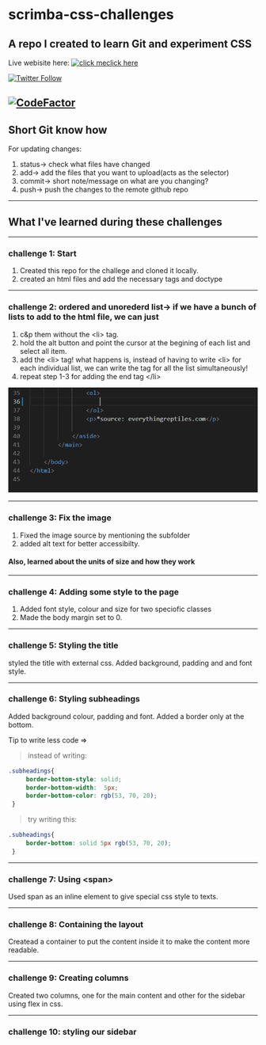 # scrimba-css-challenges

## A repo I created to learn Git and experiment CSS

Live webisite here:   [![click me](https://img.icons8.com/dusk/50/000000/mouse-left-click.png)](https://deb-pradhan.github.io/scrimba-css-challenges/)[click here](https://deb-pradhan.github.io/scrimba-css-challenges/)

[![Twitter Follow](https://img.shields.io/twitter/follow/asfskywalking.svg?style=for-the-badge&label=Follow&logo=twitter)](https://twitter.com/FrontEndDeb)


[![CodeFactor](https://www.codefactor.io/repository/github/deb-pradhan/scrimba-css-challenges/badge)](https://www.codefactor.io/repository/github/deb-pradhan/scrimba-css-challenges)
---

## Short Git know how

For updating changes:

1. status-> check what files have changed
2. add-> add the files that you want to upload(acts as the selector)
3. commit-> short note/message on what are you changing?
4. push-> push the changes to the remote github repo

___

## What I've learned during these challenges

---

### challenge 1: Start

1. Created this repo for the challege and cloned it locally.
2. created an html files and add the necessary tags and doctype

---

### challenge 2: ordered and unorederd list-> if we have a bunch of lists to add to the html file, we can just

1. c&p them without the \<li> tag.
2. hold the alt button and point the cursor at the begining of each list and select all item.
3. add the \<li> tag!
what happens is, instead of having to write \<li> for each individual list, we can write the tag for all the list simultaneously!
4. repeat step 1-3 for adding the end tag \</li>

![image](https://raw.githubusercontent.com/deb-pradhan/scrimba-css-challenges/main/images/Animation.gif)

---

### challenge 3: Fix the image

1. Fixed the image source by mentioning the subfolder
2. added alt text for better accessibilty.

#### Also, learned about the units of size and how they work

---

### challenge 4: Adding some style to the page

1. Added font style, colour and size for two speciofic classes
2. Made the body margin set to 0.

---

### challenge 5: Styling the title

styled the title with external css. Added background, padding and and font style.
___

### challenge 6: Styling subheadings

Added background colour, padding and font.
Added a border only at the bottom.

Tip to write less code =>
>instead of writing:

```css
.subheadings{
     border-bottom-style: solid;
     border-bottom-width:  5px; 
     border-bottom-color: rgb(53, 70, 20);
 }
```

>try writing this:

```css
.subheadings{
     border-bottom: solid 5px rgb(53, 70, 20);
 }
```
---

### challenge 7: Using \<span>

Used span as an inline element to give special css style to texts.

--- 

### challenge 8: Containing the layout

Createad a container to put the content inside it to make the content more readable.

---

### challenge 9: Creating columns

Created two columns, one for the main content and other for the sidebar using flex in css.

---

### challenge 10: styling our sidebar

